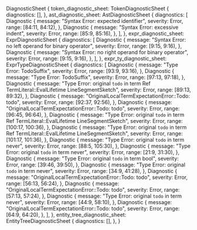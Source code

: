 DiagnosticSheet {
    token_diagnostic_sheet: TokenDiagnosticSheet {
        diagnostics: [],
    },
    ast_diagnostic_sheet: AstDiagnosticSheet {
        diagnostics: [
            Diagnostic {
                message: "Syntax Error: expected identifier",
                severity: Error,
                range: [84:11, 84:12),
            },
            Diagnostic {
                message: "Syntax Error: excessive indent",
                severity: Error,
                range: [85:9, 85:16),
            },
        ],
    },
    expr_diagnostic_sheet: ExprDiagnosticSheet {
        diagnostics: [
            Diagnostic {
                message: "Syntax Error: no left operand for binary operator",
                severity: Error,
                range: [9:15, 9:16),
            },
            Diagnostic {
                message: "Syntax Error: no right operand for binary operator",
                severity: Error,
                range: [9:15, 9:16),
            },
        ],
    },
    expr_ty_diagnostic_sheet: ExprTypeDiagnosticSheet {
        diagnostics: [
            Diagnostic {
                message: "Type Error: TodoSuffix",
                severity: Error,
                range: [93:9, 93:16),
            },
            Diagnostic {
                message: "Type Error: TodoSuffix",
                severity: Error,
                range: [97:13, 97:18),
            },
            Diagnostic {
                message: "Type Error: original `todo` in term Ref TermLiteral::EvalLifetime LineSegmentSketch",
                severity: Error,
                range: [89:13, 89:32),
            },
            Diagnostic {
                message: "OriginalLocalTermExpectationError::Todo: todo",
                severity: Error,
                range: [92:37, 92:56),
            },
            Diagnostic {
                message: "OriginalLocalTermExpectationError::Todo: todo",
                severity: Error,
                range: [96:45, 96:64),
            },
            Diagnostic {
                message: "Type Error: original `todo` in term Ref TermLiteral::EvalLifetime LineSegmentSketch",
                severity: Error,
                range: [100:17, 100:36),
            },
            Diagnostic {
                message: "Type Error: original `todo` in term Ref TermLiteral::EvalLifetime LineSegmentSketch",
                severity: Error,
                range: [101:17, 101:36),
            },
            Diagnostic {
                message: "Type Error: original `todo` in term never",
                severity: Error,
                range: [88:5, 105:30),
            },
            Diagnostic {
                message: "Type Error: original `todo` in term never",
                severity: Error,
                range: [21:9, 31:30),
            },
            Diagnostic {
                message: "Type Error: original `todo` in term bool",
                severity: Error,
                range: [39:46, 39:50),
            },
            Diagnostic {
                message: "Type Error: original `todo` in term never",
                severity: Error,
                range: [34:9, 41:28),
            },
            Diagnostic {
                message: "OriginalLocalTermExpectationError::Todo: todo",
                severity: Error,
                range: [56:13, 56:24),
            },
            Diagnostic {
                message: "OriginalLocalTermExpectationError::Todo: todo",
                severity: Error,
                range: [57:13, 57:24),
            },
            Diagnostic {
                message: "Type Error: original `todo` in term never",
                severity: Error,
                range: [44:9, 58:10),
            },
            Diagnostic {
                message: "OriginalLocalTermExpectationError::Todo: todo",
                severity: Error,
                range: [64:9, 64:20),
            },
        ],
    },
    entity_tree_diagnostic_sheet: EntityTreeDiagnosticSheet {
        diagnostics: [],
    },
}